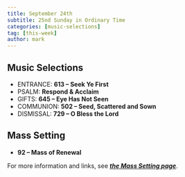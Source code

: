 ```yaml
---
title: September 24th 
subtitle: 25nd Sunday in Ordinary Time
categories: [music-selections]
tag: [this-week]
author: mark
---
```


## Music Selections

- ENTRANCE: **613 – Seek Ye First**
- PSALM: **Respond & Acclaim**
- GIFTS: **645 – Eye Has Not Seen**
- COMMUNION: **502 – Seed, Scattered and Sown**
- DISMISSAL: **729 – O Bless the Lord**

## Mass Setting

- **92 – Mass of Renewal**

For more information and links, see _**[the Mass Setting page](/mass-setting/)**_.
